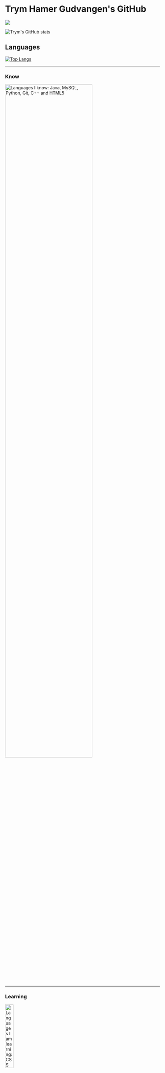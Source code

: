 # Trym Hamer Gudvangen's GitHub



![](https://komarev.com/ghpvc/?username=TrymNOHG&color=green)
<!-- Thanks to https://github.com/antonkomarev/github-profile-views-counter for creating the counter!-->


![Trym's GitHub stats](https://github-readme-stats-trymnohg.vercel.app/api?username=TrymNOHG&theme=dark&show_icons=true&count_private=true)
<!-- Thanks to https://github.com/anuraghazra/github-readme-stats for generating the stats!-->

## Languages


[![Top Langs](https://github-readme-stats-trymnohg.vercel.app/api/top-langs/?username=TrymNOHG&exclude_repo=VR-Go-Kart&hide=HLSL,ShaderLab&layout=compact&count_private=true&langs_count=10)](https://github.com/TrymNOHG/github-readme-stats)

<hr>

### Know

<img src="https://skillicons.dev/icons?i=java,mysql,python,git,cpp,html" alt="Languages I know: Java, MySQL, Python, Git, C++ and HTML5" width=75%>
<!-- <img src="https://external-content.duckduckgo.com/iu/?u=https%3A%2F%2Flogos-marques.com%2Fwp-content%2Fuploads%2F2021%2F03%2FJava-Logo.png&f=1&nofb=1&ipt=9dc72b5885b13f0aa2439f4027a7ba7c76c31c33dbe2c0d130d555bd411ba459&ipo=images" alt="Java Logo" width="100" height="75"/>&emsp;                     <img src="https://external-content.duckduckgo.com/iu/?u=https%3A%2F%2Fsqlbackupandftp.com%2Fblog%2Fwp-content%2Fuploads%2F2015%2F01%2Fmysql-logo_2800x2800_pixels1-1024x1024.png&f=1&nofb=1&ipt=71d24f727fb8bf7b19abf8860464c8b26c8aad412d7e654b16755288232289a0&ipo=images" alt="MySQL Logo" width="75" height="75"/>&emsp;                 <img src="https://external-content.duckduckgo.com/iu/?u=https%3A%2F%2Finsidehpc.com%2Fwp-content%2Fuploads%2F2016%2F01%2FPython-logo-notext.svg_.png&f=1&nofb=1&ipt=f366ca66bb3da21d1cd4791707773d7fa8a8db3df1f482d7c91d559fb9802622&ipo=images" alt="Python Logo" width="75" height="75"/>&emsp;             <img src="https://external-content.duckduckgo.com/iu/?u=https%3A%2F%2Fcdn.freebiesupply.com%2Flogos%2Flarge%2F2x%2Fgit-icon-logo-png-transparent.png&f=1&nofb=1&ipt=7d93c7f034340160309ee0e0c3d2f71cb78b59365a9369097addbd6b69abc5bc&ipo=images" alt="Git" width="75" height="75"/>&emsp;                     <img src="https://external-content.duckduckgo.com/iu/?u=https%3A%2F%2Flogonoid.com%2Fimages%2Fc-plus-plus-logo.png&f=1&nofb=1&ipt=12abb0fe75d988140b7f872eac26e3ea93e7a61650259c7b107cadf0434c3ed2&ipo=images" alt="C++ logo" width="75" height="75"/>&emsp;                       <img src="https://external-content.duckduckgo.com/iu/?u=https%3A%2F%2Flogos-download.com%2Fwp-content%2Fuploads%2F2017%2F07%2FHTML5_badge.png&f=1&nofb=1&ipt=b632bb53231fca2f56c110e1f2d46c59b30f6b0238e7b79d09ce1f9d3e4d2108&ipo=images" alt="HTML5 Logo" width="75" height="75"/> -->
<hr>

### Learning
<img src="https://skillicons.dev/icons?i=css,js" alt="Languages I am learning: CSS and Javascript" width=23%>
<!-- 
<img src="https://external-content.duckduckgo.com/iu/?u=https%3A%2F%2F1000logos.net%2Fwp-content%2Fuploads%2F2020%2F09%2FCSS-Logo.png&f=1&nofb=1&ipt=d6af2dd17475cea2865d890b35287395885fe9cc2ad78ca5eb3a2b0817507f50&ipo=images" alt="CSS Logo" width="100" height="75" />                         <img src="https://external-content.duckduckgo.com/iu/?u=https%3A%2F%2Fwww.britefish.net%2Fwp-content%2Fuploads%2F2019%2F06%2Flogo-javascript-2-1024x1024.png&f=1&nofb=1&ipt=7a90f75219fbed996f7269275b9e6385e1fcbd94979cde5edf88b35799215ba9&ipo=images" alt="JS Logo" width="75" height="75"/> -->

## Contact

<link rel="stylesheet" href="./styles.css">

<!--  Linked-in Link-->
<a href="https://www.linkedin.com/in/trym-gudvangen/" target="_blank"><img src="https://external-content.duckduckgo.com/iu/?u=https%3A%2F%2F1.bp.blogspot.com%2F-onvhHUdW1Us%2FYI52e9j4eKI%2FAAAAAAAAE4c%2F6s9wzOpIDYcAo4YmTX1Qg51OlwMFmilFACLcBGAsYHQ%2Fs1600%2FLogo%252BLinkedin.png&f=1&nofb=1&ipt=2f2ab2aab222f462f8f2b3b5826cc1c0676b3d4ccc1a4790fbff815ba4b87c8a&ipo=images" alt="Linked-in Logo" width="95" height="75"/></a>                                                                               <!--  E-portfolio --><a href="https://sites.google.com/view/trymhamergudvangen" target="_blank"><img src="https://external-content.duckduckgo.com/iu/?u=https%3A%2F%2Fvignette.wikia.nocookie.net%2Flogopedia%2Fimages%2F9%2F9b%2FGoogle-Sites-Icon-2016.png%2Frevision%2Flatest%3Fcb%3D20170613191011&f=1&nofb=1&ipt=8d22a0836d46aca4edda4bba1f9911ad5fe7e049c0a2ff348b8d483884c94125&ipo=images" alt="Google-site logo" width="75" height="75"/></a> &emsp;                                                                                                                                       <!--  Gitlab--><a href="https://gitlab.stud.idi.ntnu.no/trymhg"><img src="https://external-content.duckduckgo.com/iu/?u=https%3A%2F%2Fwww.gillware.com%2Fwp-content%2Fuploads%2F2017%2F02%2Fgitlab-logo-square.png&f=1&nofb=1&ipt=425e90a3198b2a51f4c93600181614de6e4ea719ad90137615e61a190dba5d82&ipo=images" alt="GitLab Logo" width="75" height="75"/></a>                                                                                                                                           <!-- Google Developer--><a href="https://g.dev/TrymHG" target="_blank"><img src="https://external-content.duckduckgo.com/iu/?u=https%3A%2F%2Fwww.daimto.com%2Fwp-content%2Fuploads%2F2015%2F08%2FGoogle-Developers-rectangle.png&f=1&nofb=1&ipt=61d0ad8ca13da1fae372680500169c1e8fd7da159756a8b6cdc0ac8b78f24233&ipo=images" alt="Google Developer logo" width="100" height="75"/></a>
